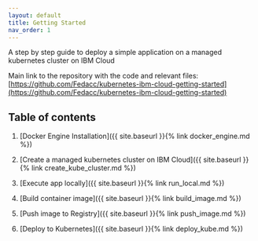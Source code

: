 ```yaml
---
layout: default
title: Getting Started
nav_order: 1
---
```


A step by step guide to deploy a simple application on a managed kubernetes cluster on IBM Cloud

Main link to the repository with the code and relevant files: [https://github.com/Fedacc/kubernetes-ibm-cloud-getting-started](https://github.com/Fedacc/kubernetes-ibm-cloud-getting-started)

## Table of contents

1. [Docker Engine Installation]({{ site.baseurl }}{% link docker_engine.md %})

2. [Create a managed kubernetes cluster on IBM Cloud]({{ site.baseurl }}{% link create_kube_cluster.md %})

3. [Execute app locally]({{ site.baseurl }}{% link run_local.md %})

4. [Build container image]({{ site.baseurl }}{% link build_image.md %})

5. [Push image to Registry]({{ site.baseurl }}{% link push_image.md %})

6. [Deploy to Kubernetes]({{ site.baseurl }}{% link deploy_kube.md %})

